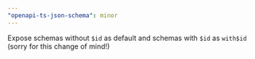 ```yaml
---
"openapi-ts-json-schema": minor
---
```


Expose schemas without `$id` as default and schemas with `$id` as `with$id` (sorry for this change of mind!)
